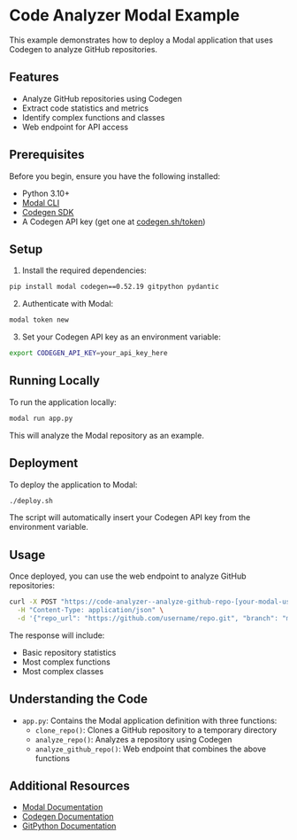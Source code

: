 # Code Analyzer Modal Example

This example demonstrates how to deploy a Modal application that uses Codegen to analyze GitHub repositories.

## Features

- Analyze GitHub repositories using Codegen
- Extract code statistics and metrics
- Identify complex functions and classes
- Web endpoint for API access

## Prerequisites

Before you begin, ensure you have the following installed:
- Python 3.10+
- [Modal CLI](https://modal.com/docs/guide/cli-reference)
- [Codegen SDK](https://docs.codegen.com)
- A Codegen API key (get one at [codegen.sh/token](https://www.codegen.sh/token))

## Setup

1. Install the required dependencies:

```bash
pip install modal codegen==0.52.19 gitpython pydantic
```

2. Authenticate with Modal:

```bash
modal token new
```

3. Set your Codegen API key as an environment variable:

```bash
export CODEGEN_API_KEY=your_api_key_here
```

## Running Locally

To run the application locally:

```bash
modal run app.py
```

This will analyze the Modal repository as an example.

## Deployment

To deploy the application to Modal:

```bash
./deploy.sh
```

The script will automatically insert your Codegen API key from the environment variable.

## Usage

Once deployed, you can use the web endpoint to analyze GitHub repositories:

```bash
curl -X POST "https://code-analyzer--analyze-github-repo-[your-modal-username].modal.run" \
  -H "Content-Type: application/json" \
  -d '{"repo_url": "https://github.com/username/repo.git", "branch": "main"}'
```

The response will include:
- Basic repository statistics
- Most complex functions
- Most complex classes

## Understanding the Code

- `app.py`: Contains the Modal application definition with three functions:
  - `clone_repo()`: Clones a GitHub repository to a temporary directory
  - `analyze_repo()`: Analyzes a repository using Codegen
  - `analyze_github_repo()`: Web endpoint that combines the above functions

## Additional Resources

- [Modal Documentation](https://modal.com/docs/guide)
- [Codegen Documentation](https://docs.codegen.com)
- [GitPython Documentation](https://gitpython.readthedocs.io/)
